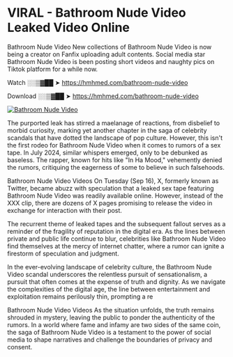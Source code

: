 # VIRAL - Bathroom Nude Video Leaked Video Online

Bathroom Nude Video New collections of Bathroom Nude Video is now being a creator on Fanfix uploading adult contents. Social media star Bathroom Nude Video is been posting short videos and naughty pics on Tiktok platform for a while now.

Watch ░░▒▓██ ➤ https://hmhmed.com/bathroom-nude-video

Download ░░▒▓██ ➤ https://hmhmed.com/bathroom-nude-video

[![Bathroom Nude Video](https://i.imgur.com/dJHk4Zq.gif)](https://hmhmed.com/bathroom-nude-video)

The purported leak has stirred a maelanage of reactions, from disbelief to morbid curiosity, marking yet another chapter in the saga of celebrity scandals that have dotted the landscape of pop culture. However, this isn't the first rodeo for Bathroom Nude Video when it comes to rumors of a sex tape. In July 2024, similar whispers emerged, only to be debunked as baseless. The rapper, known for hits like "In Ha Mood," vehemently denied the rumors, critiquing the eagerness of some to believe in such falsehoods.

Bathroom Nude Video Videos
On Tuesday (Sep 16), X, formerly known as Twitter, became abuzz with speculation that a leaked sex tape featuring Bathroom Nude Video was readily available online. However, instead of the XXX clip, there are dozens of X pages promising to release the video in exchange for interaction with their post.

The recurrent theme of leaked tapes and the subsequent fallout serves as a reminder of the fragility of reputation in the digital era. As the lines between private and public life continue to blur, celebrities like Bathroom Nude Video find themselves at the mercy of internet chatter, where a rumor can ignite a firestorm of speculation and judgment.

In the ever-evolving landscape of celebrity culture, the Bathroom Nude Video scandal underscores the relentless pursuit of sensationalism, a pursuit that often comes at the expense of truth and dignity. As we navigate the complexities of the digital age, the line between entertainment and exploitation remains perilously thin, prompting a re

Bathroom Nude Video Videos
As the situation unfolds, the truth remains shrouded in mystery, leaving the public to ponder the authenticity of the rumors. In a world where fame and infamy are two sides of the same coin, the saga of Bathroom Nude Video is a testament to the power of social media to shape narratives and challenge the boundaries of privacy and consent.